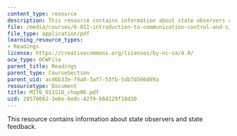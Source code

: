 ```yaml
---
content_type: resource
description: This resource contains information about state observers and state feedback.
file: /media/courses/6-011-introduction-to-communication-control-and-signal-processing-spring-2010/205766623e6e6edc42f9b6d129f18d30_MIT6_011S10_chap06.pdf
file_type: application/pdf
learning_resource_types:
- Readings
license: https://creativecommons.org/licenses/by-nc-sa/4.0/
ocw_type: OCWFile
parent_title: Readings
parent_type: CourseSection
parent_uid: acd6b33e-f9a8-3af7-53fb-5db7d566d89a
resourcetype: Document
title: MIT6_011S10_chap06.pdf
uid: 20576662-3e6e-6edc-42f9-b6d129f18d30
---
```

This resource contains information about state observers and state feedback.